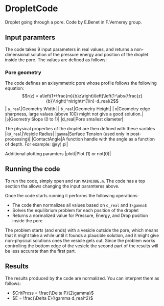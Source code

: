 # DropletCode
Droplet going through a pore.
Code by E.Benet in F.Vernerey group.

## Input paramters
The code takes 9 input parameters in real values, and returns a non-dimensional solution of the pressure energy and position of the droplet inside the pore. The values are defined as follows:
### Pore geometry
The code defines an axisymmetric pore whose profile follows the following equation:
$$r(z) = a\left(1+\frac{m}{b}z\right)\left(\left(1-\abs{\frac{z}{b}}\right)^n\right)^{1/n}-d_real/2$$
| ```a_real```|Geometry Width|
| ```b_real```|Geometry Height|
| ```n```|Geometry edge sharpness, large values (above 100) might not give a good solution.|
|```p```|Geometry Slope (0 to 1)|
|d_real|Pore smallest diameter|

The physical properties of the droplet are then defined with these varibles
|```R0_real```|Vesicle Radius|
|```gamma```|Surface Tension (used only in post-processing)|
|ContactAngle|A function handle with the angle as a function of depth. For example: @(y) pi|

Additional plotting paramters
|plott|Plot (1) or not(0)|

## Running the code
To run the code, simply open and run `MAINCODE.m`. The code has a top section tha allows changing the input paramteres above.

Once the code starts running it performs the following operations:
* The code then normalizes all values based on ```d_real``` and ```$\gamma$```
* Solves the equilibrium problem for each position of the droplet
* Returns a normalized value for Pressure, Energy, and Drop position inside the pore

The problem starts (and ends) with a vesicle outside the pore, which means that it might take a while until it founds a plausible solution, and it might give non-physical solutions ones the vesicle gets out.
Since the problem works controlling the bottom edge of the vesicle the second part of the results will be less accurate than the first part.

## Results
The results produced by the code are normalized. You can interpret them as follows:
* $CritPress = \frac{\Delta P}{2\gamma}$
* $E = \frac{\Delta E}{\gamma d_real^2}$

